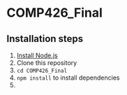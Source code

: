 # COMP426_Final

## Installation steps
1. [Install Node.js](https://nodejs.org/en/download/)
2. Clone this repository
3. `cd COMP426_Final`
4. `npm install` to install dependencies
5. 
